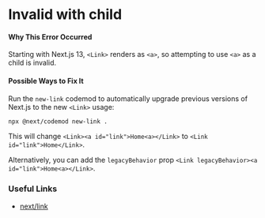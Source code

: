 # Invalid <Link> with <a> child

#### Why This Error Occurred

Starting with Next.js 13, `<Link>` renders as `<a>`, so attempting to use `<a>` as a child is invalid.

#### Possible Ways to Fix It

Run the `new-link` codemod to automatically upgrade previous versions of Next.js to the new `<Link>` usage:

```sh
npx @next/codemod new-link .
```

This will change `<Link><a id="link">Home<a></Link>` to `<Link id="link">Home</Link>`.

Alternatively, you can add the `legacyBehavior` prop `<Link legacyBehavior><a id="link">Home<a></Link>`.

### Useful Links

- [next/link](https://nextjs.org/docs/api-reference/next/link)
